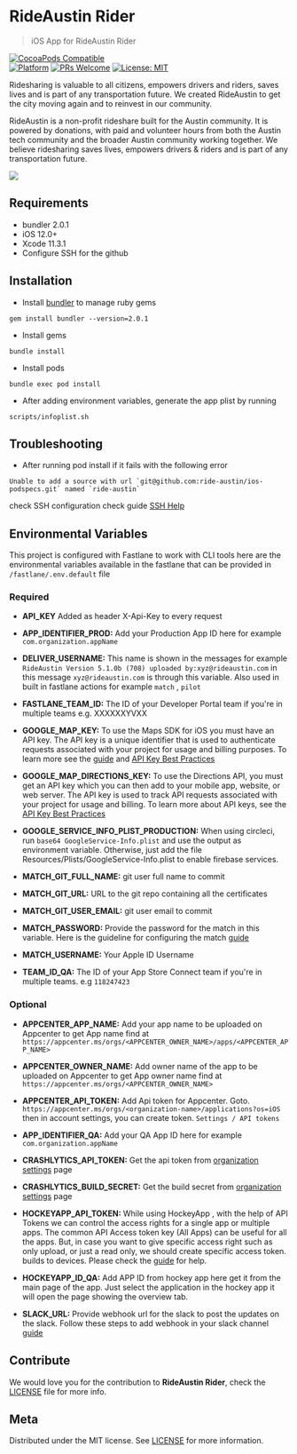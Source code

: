 # RideAustin Rider
> iOS App for RideAustin Rider

[![CocoaPods Compatible](https://img.shields.io/cocoapods/v/EZSwiftExtensions.svg)](https://img.shields.io/cocoapods/v/LFAlertController.svg)  
[![Platform](https://img.shields.io/cocoapods/p/LFAlertController.svg?style=flat)](http://cocoapods.org/pods/LFAlertController)
[![PRs Welcome](https://img.shields.io/badge/PRs-welcome-brightgreen.svg?style=flat-square)](http://makeapullrequest.com)
[![License: MIT](https://img.shields.io/badge/License-MIT-yellow.svg)](https://opensource.org/licenses/MIT)  


Ridesharing is valuable to all citizens, empowers drivers and riders, saves lives and is part of any transportation future. We created RideAustin to get the city moving again and to reinvest in our community.

RideAustin is a non-profit rideshare built for the Austin community. It is powered by donations, with paid and volunteer hours from both the Austin tech community and the broader Austin community working together. We believe ridesharing saves lives, empowers drivers & riders and is part of any transportation future.


![](https://static1.squarespace.com/static/57302ab61d07c088bf6e694b/57408281e3214003460a6d3a/5740828137013bfb815d1b4a/1463845509237/phone-main.jpg?format=1000w)

## Requirements

- bundler 2.0.1
- iOS 12.0+
- Xcode 11.3.1
- Configure SSH for the github 

## Installation

- Install [bundler](https://bundler.io) to manage ruby gems
```
gem install bundler --version=2.0.1
```

- Install gems

```
bundle install
```
- Install pods

```
bundle exec pod install
```

- After adding environment variables, generate the app plist by running
```
scripts/infoplist.sh
```

## Troubleshooting

- After running pod install if it fails with the following error

```
Unable to add a source with url `git@github.com:ride-austin/ios-podspecs.git` named `ride-austin`
```
check SSH configuration  check guide [SSH Help](https://help.github.com/en/articles/generating-a-new-ssh-key-and-adding-it-to-the-ssh-agent#adding-your-ssh-key-to-the-ssh-agent)  

## Environmental Variables

This project is configured with Fastlane to work with CLI tools  here are the environmental variables available in the fastlane that can be provided in `/fastlane/.env.default` file 

### Required

- __API_KEY__ Added as header X-Api-Key to every request

- __APP_IDENTIFIER_PROD:__  Add your Production App ID here for example `com.organization.appName`   

- __DELIVER_USERNAME:__ This name is shown in the messages for example  `RideAustin Version 5.1.0b (708) uploaded by:xyz@rideaustin.com`  in this message `xyz@rideaustin.com` is through this variable.  Also used in built in fastlane actions for example  `match` , `pilot`  

- __FASTLANE_TEAM_ID:__ The ID of your Developer Portal team if you're in multiple teams e.g. XXXXXXYVXX

- __GOOGLE_MAP_KEY:__ To use the Maps SDK for iOS you must have an API key. The API key is a unique identifier that is used to authenticate requests associated with your project for usage and billing purposes. To learn more see the [guide](https://developers.google.com/maps/documentation/ios-sdk/get-api-key) and [API Key Best Practices](https://developers.google.com/maps/api-key-best-practices) 

- __GOOGLE_MAP_DIRECTIONS_KEY:__ To use the Directions API, you must get an API key which you can then add to your mobile app, website, or web server. The API key is used to track API requests associated with your project for usage and billing. To learn more about API keys, see the [API Key Best Practices](https://developers.google.com/maps/api-key-best-practices) 

- __GOOGLE_SERVICE_INFO_PLIST_PRODUCTION:__ When using circleci, run ```base64 GoogleService-Info.plist``` and use the output as environment variable. Otherwise, just add the file Resources/Plists/GoogleService-Info.plist to enable firebase services.

- __MATCH_GIT_FULL_NAME:__ git user full name to commit

- __MATCH_GIT_URL:__ URL to the git repo containing all the certificates

- __MATCH_GIT_USER_EMAIL:__ git user email to commit

- __MATCH_PASSWORD:__ Provide the password for the match in this variable. Here is the guideline for configuring the match [guide](https://docs.fastlane.tools/actions/match/)

- __MATCH_USERNAME:__ Your Apple ID Username

- __TEAM_ID_QA:__  The ID of your App Store Connect team if you're in multiple teams. e.g  `118247423`


### Optional

- __APPCENTER_APP_NAME:__ Add your app name to be uploaded on Appcenter to get App name find at `https://appcenter.ms/orgs/<APPCENTER_OWNER_NAME>/apps/<APPCENTER_APP_NAME>`

- __APPCENTER_OWNER_NAME:__ Add owner name of the app to be uploaded on Appcenter to get App owner name find at `https://appcenter.ms/orgs/<APPCENTER_OWNER_NAME>`

- __APPCENTER_API_TOKEN:__ Add Api token for Appcenter.  Goto. `https://appcenter.ms/orgs/<organization-name>/applications?os=iOS` then in account settings, you can create token.  `Settings / API tokens`

- __APP_IDENTIFIER_QA:__  Add your QA App ID here for example `com.organization.appName`   

- __CRASHLYTICS_API_TOKEN:__ Get the api token from   [organization settings](https://www.fabric.io/settings/organizations) page

- __CRASHLYTICS_BUILD_SECRET:__ Get the build secret from   [organization settings](https://www.fabric.io/settings/organizations) page

- __HOCKEYAPP_API_TOKEN:__ While using HockeyApp , with the help of API Tokens we can control the access rights for a single app or multiple apps. The common API Access token key (All Apps) can be useful for all the apps. But, in case you want to give specific access right such as only upload, or just a read only, we should create specific access token. builds to devices. Please check the [guide](https://dailydotnettips.com/obtaining-the-app-specific-hockeyapp-api-token/) for help.

- __HOCKEYAPP_ID_QA:__  Add APP ID from hockey app here  get it from the main page of the app.  Just select the application in the hockey app it will open the page showing the overview tab. 

- __SLACK_URL:__ Provide webhook url for the slack to post the updates on the slack. Follow these steps to add webhook in your slack channel  [guide](https://api.slack.com/incoming-webhooks)


## Contribute 

We would love you for the contribution to **RideAustin Rider**, check the  [LICENSE](LICENSE) file for more info.

## Meta

Distributed under the MIT license. See [LICENSE](LICENSE) for more information.

